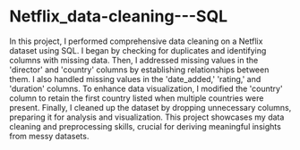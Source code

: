 # Netflix_data-cleaning---SQL
In this project, I performed comprehensive data cleaning on a Netflix dataset using SQL. I began by checking for duplicates and identifying columns with missing data. Then, I addressed missing values in the 'director' and 'country' columns by establishing relationships between them. I also handled missing values in the 'date_added,' 'rating,' and 'duration' columns.
To enhance data visualization, I modified the 'country' column to retain the first country listed when multiple countries were present. Finally, I cleaned up the dataset by dropping unnecessary columns, preparing it for analysis and visualization. This project showcases my data cleaning and preprocessing skills, crucial for deriving meaningful insights from messy datasets.
